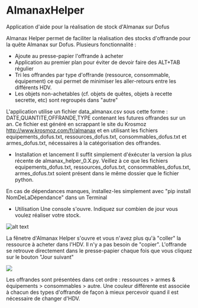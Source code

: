 # AlmanaxHelper
Application d'aide pour la réalisation de stock d'Almanax sur Dofus

Almanax Helper permet de faciliter la réalisation des stocks d'offrande pour la quête Almanax sur Dofus. Plusieurs fonctionnalité :

- Ajoute au presse-papier l'offrande à acheter
- Application au premier plan pour éviter de devoir faire des ALT+TAB régulier
- Tri les offrandes par type d'offrande (ressource, consommable, équipement) ce qui permet de minimiser les aller-retours entre les différents HDV.
- Les objets non-achetables (cf. objets de quêtes, objets à recette secrette, etc) sont regroupés dans "autre"

L'application utilise un fichier data_almanax.csv sous cette forme : DATE,QUANTITE,OFFRANDE,TYPE contenant les futures offrandes sur un an. Ce fichier est généré en scrappant le site du Krosmoz http://www.krosmoz.com/fr/almanax et en utilisant les fichiers equipements_dofus.txt, ressources_dofus.txt, consommables_dofus.txt et armes_dofus.txt, nécessaires à la catégorisation des offrandes.

- Installation et lancement
Il suffit simplement d'éxécuter la version la plus récente de almanax_helper_0.X.py. Veillez à ce que les fichiers equipements_dofus.txt, ressources_dofus.txt, consommables_dofus.txt, armes_dofus.txt soient présent dans le même dossier que le fichier python. 

En cas de dépendances manques, installez-les simplement avec "pip install NomDeLaDépendance" dans un Terminal

- Utilisation
Une console s'ouvre. Indiquez sur combien de jour vous voulez réaliser votre stock. 

![alt text](https://i.imgur.com/KqKKJXe.png)

La fênetre d'Almanax Helper s'ouvre et vous n'avez plus qu'à "coller" la ressource à acheter dans l'HDV. Il n'y a pas besoin de "copier". L'offrande se retrouve directement dans le presse-papier chaque fois que vous cliquez sur le bouton "Jour suivant"

![](https://i.imgur.com/OhvhTvS.png)

Les offrandes sont présentées dans cet ordre : ressources > armes & équipements > consommables > autre. Une couleur différente est associée à chacun des types d'offrande de façon à mieux percevoir quand il est nécessaire de changer d'HDV. 
